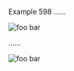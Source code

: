 Example 598
......

![*foo* bar]

[*foo* bar]: /url "title"

......

<p><img src="/url" alt="foo bar" title="title" /></p>
